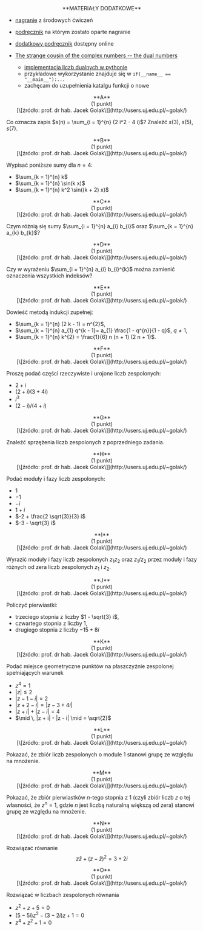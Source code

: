 <center>
**MATERIAŁY DODATKOWE**
</center>

- [nagranie](https://ujchmura-my.sharepoint.com/:v:/g/personal/kacper_topolnicki_uj_edu_pl/ETXvPeF6xh5Dp5eZlGC5SWABx_-h4QJ6_0AQYpdmV-kJrg?e=8fdEkM) z środowych ćwiczeń
- [podręcznik](https://www.mimuw.edu.pl/~leszekp/dydaktyka/gal/labook.pdf) na którym zostało oparte nagranie
- [dodatkowy podręcznik](http://eigenspace.pl/herdegen_algebra.pdf) dostępny online

- [The strange cousin of the complex numbers -- the dual numbers](https://youtu.be/ceaNqdHdqtg) 
  - [implementacja liczb dualnych w pythonie](---ThisDir---/dual.py)
  - przykładowe wykorzystanie znajduje się w `if(__name__ == "__main__"):...`
  - zachęcam do uzupełnienia katalgu funkcji o nowe

<center>
**A**
</center>

<center>
(1 punkt)
</center>

<center>
[\[źródło: prof. dr hab. Jacek Golak\]](http://users.uj.edu.pl/~golak/)
</center>

Co oznacza zapis $s(n) = \sum_{i = 1}^{n} (2 i^2 - 4 i)$? Znaleźć $s(3)$, $s(5)$, $s(7)$.

<center>
**B**
</center>

<center>
(1 punkt)
</center>

<center>
[\[źródło: prof. dr hab. Jacek Golak\]](http://users.uj.edu.pl/~golak/)
</center>

Wypisać poniższe sumy dla $n = 4$:

* $\sum_{k = 1}^{n} k$
* $\sum_{k = 1}^{n} \sin(k x)$
* $\sum_{k = 1}^{n} k^2 \sin((k + 2) x)$

<center>
**C**
</center>

<center>
(1 punkt)
</center>

<center>
[\[źródło: prof. dr hab. Jacek Golak\]](http://users.uj.edu.pl/~golak/)
</center>

Czym różnią się sumy $\sum_{i = 1}^{n} a_{i} b_{i}$ oraz $\sum_{k = 1}^{n} a_{k} b_{k}$?

<center>
**D**
</center>

<center>
(1 punkt)
</center>

<center>
[\[źródło: prof. dr hab. Jacek Golak\]](http://users.uj.edu.pl/~golak/)
</center>

Czy w wyrażeniu $\sum_{i = 1}^{n} a_{i} b_{i}^{k}$ można zamienić oznaczenia wszystkich indeksów?

<center>
**E**
</center>

<center>
(1 punkt)
</center>

<center>
[\[źródło: prof. dr hab. Jacek Golak\]](http://users.uj.edu.pl/~golak/)
</center>


Dowieść metodą indukcji zupełnej:

* $\sum_{k = 1}^{n} (2 k - 1) = n^{2}$,
* $\sum_{k = 1}^{n} a_{1} q^{k - 1}= a_{1} \frac{1 - q^{n}}{1 - q}$, $q \ne 1$,
* $\sum_{k = 1}^{n} k^{2} = \frac{1}{6} n (n + 1) (2 n + 1)$.

<center>
**F**
</center>

<center>
(1 punkt)
</center>

<center>
[\[źródło: prof. dr hab. Jacek Golak\]](http://users.uj.edu.pl/~golak/)
</center>

Proszę podać części rzeczywiste i urojone liczb zespolonych:

* $2 + i$
* $(2 + i) (3 + 4 i)$
* $i^{3}$
* $(2 - i) / (4 + i)$

<center>
**G**
</center>

<center>
(1 punkt)
</center>

<center>
[\[źródło: prof. dr hab. Jacek Golak\]](http://users.uj.edu.pl/~golak/)
</center>

Znaleźć sprzężenia liczb zespolonych z poprzedniego zadania.

<center>
**H**
</center>

<center>
(1 punkt)
</center>

<center>
[\[źródło: prof. dr hab. Jacek Golak\]](http://users.uj.edu.pl/~golak/)
</center>

Podać moduły i fazy liczb zespolonych:

* $1$
* $-1$
* $-i$
* $1 + i$
* $-2 + \frac{2 \sqrt{3}}{3} i$
* $-3 - \sqrt{3} i$

<center>
**I**
</center>

<center>
(1 punkt)
</center>

<center>
[\[źródło: prof. dr hab. Jacek Golak\]](http://users.uj.edu.pl/~golak/)
</center>

Wyrazić moduły i fazy liczb zespolonych $z_{1} z_{2}$ oraz $z_{1} / z_{2}$ przez moduły i fazy różnych
od zera liczb zespolonych $z_{1}$ i $z_{2}$.

<center>
**J**
</center>

<center>
(1 punkt)
</center>

<center>
[\[źródło: prof. dr hab. Jacek Golak\]](http://users.uj.edu.pl/~golak/)
</center>

Policzyć pierwiastki:

* trzeciego stopnia z liczby $1 - \sqrt{3} i$,
* czwartego stopnia z liczby $1$,
* drugiego stopnia z liczby $-15 + 8 i$

<center>
**K**
</center>

<center>
(1 punkt)
</center>

<center>
[\[źródło: prof. dr hab. Jacek Golak\]](http://users.uj.edu.pl/~golak/)
</center>

Podać miejsce geometryczne punktów na płaszczyźnie zespolonej spełniających warunek

* $z^{4} = 1$
* $| z | \le 2$
* $|z - 1 - i| = 2$
* $|z + 2 - i| = |z - 3 + 4i|$
* $|z + i| + |z - i| = 4$
* $\mid \, |z + i| - |z - i| \mid = \sqrt{2}$

<center>
**L**
</center>

<center>
(1 punkt)
</center>

<center>
[\[źródło: prof. dr hab. Jacek Golak\]](http://users.uj.edu.pl/~golak/)
</center>

Pokazać, że zbiór liczb zespolonych o module 1 stanowi grupę ze względu na mnożenie.

<center>
**M**
</center>

<center>
(1 punkt)
</center>

<center>
[\[źródło: prof. dr hab. Jacek Golak\]](http://users.uj.edu.pl/~golak/)
</center>

Pokazać, że zbiór pierwiastków $n$-tego stopnia z $1$ (czyli zbiór liczb $z$ o tej własności, 
że $z^{n} = 1$, gdzie $n$ jest liczbą naturalną większą od zera) stanowi grupę ze względu na
mnożenie.

<center>
**N**
</center>

<center>
(1 punkt)
</center>

<center>
[\[źródło: prof. dr hab. Jacek Golak\]](http://users.uj.edu.pl/~golak/)
</center>

Rozwiązać równanie
$$z \bar{z} + (z - \bar{z})^{2} = 3 + 2 i$$

<center>
**O**
</center>

<center>
(1 punkt)
</center>

<center>
[\[źródło: prof. dr hab. Jacek Golak\]](http://users.uj.edu.pl/~golak/)
</center>

Rozwiązać w liczbach zespolonych równania

* $z^2 + z + 5 = 0$
* $(5 - 5 i) z^2 - (3 - 2 i) z + 1 = 0$
* $z^4 + z^2 + 1 = 0$
